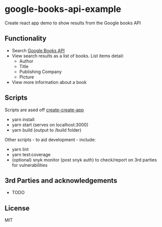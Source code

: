 # google-books-api-example

Create react app demo to show results from the Google books API

## Functionality

-   Search [Google Books API](https://developers.google.com/api-client-library/javascript/start/start-js)
-   View search results as a list of books. List items detail:
    -   Author
    -   Title
    -   Publishing Company
    -   Picture
-   View more information about a book

## Scripts

Scripts are ased off [create-create-app](https://github.com/facebook/create-react-app)

-   yarn install
-   yarn start (serves on localhost:3000)
-   yarn build (output to /build folder)

Other scripts - to aid development - include:

-   yarn lint
-   yarn test:coverage
-   (optional) snyk monitor (post snyk auth) to check/report on 3rd parties for vulnerabilities

## 3rd Parties and acknowledgements

-   TODO

## License

MIT

